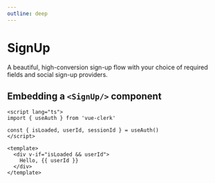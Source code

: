 ```yaml
---
outline: deep
---
```


# SignUp

A beautiful, high-conversion sign-up flow with your choice of required fields and social sign-up providers.

## Embedding a `<SignUp/>` component

```vue
<script lang="ts">
import { useAuth } from 'vue-clerk'

const { isLoaded, userId, sessionId } = useAuth()
</script>

<template>
  <div v-if="isLoaded && userId">
    Hello, {{ userId }}
  </div>
</template>
```
